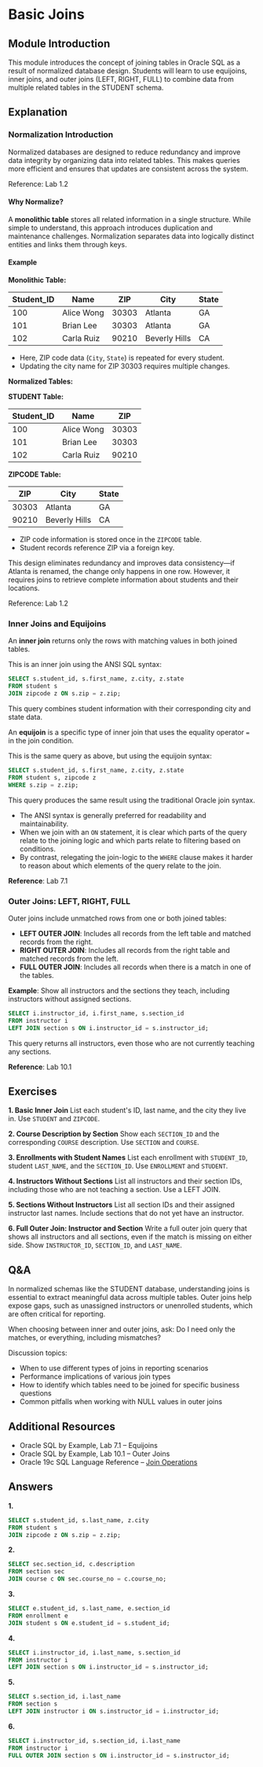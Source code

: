 # Basic Joins

## Module Introduction

This module introduces the concept of joining tables in Oracle SQL as a result of normalized database design. Students will learn to use equijoins, inner joins, and outer joins (LEFT, RIGHT, FULL) to combine data from multiple related tables in the STUDENT schema.

## Explanation

### Normalization Introduction

Normalized databases are designed to reduce redundancy and improve data integrity by organizing data into related tables. This makes queries more efficient and ensures that updates are consistent across the system.

Reference: Lab 1.2

#### Why Normalize?

A **monolithic table** stores all related information in a single structure. While simple to understand, this approach introduces duplication and maintenance challenges. Normalization separates data into logically distinct entities and links them through keys.

#### Example

**Monolithic Table:**

| Student\_ID | Name       | ZIP   | City          | State |
| ----------- | ---------- | ----- | ------------- | ----- |
| 100         | Alice Wong | 30303 | Atlanta       | GA    |
| 101         | Brian Lee  | 30303 | Atlanta       | GA    |
| 102         | Carla Ruiz | 90210 | Beverly Hills | CA    |

* Here, ZIP code data (`City`, `State`) is repeated for every student.
* Updating the city name for ZIP 30303 requires multiple changes.

**Normalized Tables:**

**STUDENT Table:**

| Student\_ID | Name       | ZIP   |
| ----------- | ---------- | ----- |
| 100         | Alice Wong | 30303 |
| 101         | Brian Lee  | 30303 |
| 102         | Carla Ruiz | 90210 |

**ZIPCODE Table:**

| ZIP   | City          | State |
| ----- | ------------- | ----- |
| 30303 | Atlanta       | GA    |
| 90210 | Beverly Hills | CA    |

* ZIP code information is stored once in the `ZIPCODE` table.
* Student records reference ZIP via a foreign key.

This design eliminates redundancy and improves data consistency—if Atlanta is renamed, the change only happens in one row. However, it requires joins to retrieve complete information about students and their locations.

Reference: Lab 1.2

### Inner Joins and Equijoins

An **inner join** returns only the rows with matching values in both joined tables.

This is an inner join using the ANSI SQL syntax:

```sql
SELECT s.student_id, s.first_name, z.city, z.state
FROM student s
JOIN zipcode z ON s.zip = z.zip;
```

This query combines student information with their corresponding city and state data.

An **equijoin** is a specific type of inner join that uses the equality operator `=` in the join condition.

This is the same query as above, but using the equijoin syntax:

```sql
SELECT s.student_id, s.first_name, z.city, z.state
FROM student s, zipcode z
WHERE s.zip = z.zip;
```

This query produces the same result using the traditional Oracle join syntax.

- The ANSI syntax is generally preferred for readability and maintainability.
- When we join with an `ON` statement, it is clear which parts of the query relate to the joining logic and which parts relate to filtering based on conditions.
- By contrast, relegating the join-logic to the `WHERE` clause makes it harder to reason about which elements of the query relate to the join.

**Reference**: Lab 7.1

### Outer Joins: LEFT, RIGHT, FULL

Outer joins include unmatched rows from one or both joined tables:

* **LEFT OUTER JOIN**: Includes all records from the left table and matched records from the right.
* **RIGHT OUTER JOIN**: Includes all records from the right table and matched records from the left.
* **FULL OUTER JOIN**: Includes all records when there is a match in one of the tables.

**Example**: Show all instructors and the sections they teach, including instructors without assigned sections.

```sql
SELECT i.instructor_id, i.first_name, s.section_id
FROM instructor i
LEFT JOIN section s ON i.instructor_id = s.instructor_id;
```

This query returns all instructors, even those who are not currently teaching any sections.

**Reference**: Lab 10.1

## Exercises

**1. Basic Inner Join**
List each student's ID, last name, and the city they live in. Use `STUDENT` and `ZIPCODE`.

**2. Course Description by Section**
Show each `SECTION_ID` and the corresponding `COURSE` description. Use `SECTION` and `COURSE`.

**3. Enrollments with Student Names**
List each enrollment with `STUDENT_ID`, student `LAST_NAME`, and the `SECTION_ID`. Use `ENROLLMENT` and `STUDENT`.

**4. Instructors Without Sections**
List all instructors and their section IDs, including those who are not teaching a section. Use a LEFT JOIN.

**5. Sections Without Instructors**
List all section IDs and their assigned instructor last names. Include sections that do not yet have an instructor.

**6. Full Outer Join: Instructor and Section**
Write a full outer join query that shows all instructors and all sections, even if the match is missing on either side. Show `INSTRUCTOR_ID`, `SECTION_ID`, and `LAST_NAME`.

## Q&A

In normalized schemas like the STUDENT database, understanding joins is essential to extract meaningful data across multiple tables. Outer joins help expose gaps, such as unassigned instructors or unenrolled students, which are often critical for reporting.

When choosing between inner and outer joins, ask: Do I need only the matches, or everything, including mismatches?

Discussion topics:
* When to use different types of joins in reporting scenarios
* Performance implications of various join types
* How to identify which tables need to be joined for specific business questions
* Common pitfalls when working with NULL values in outer joins

## Additional Resources

* Oracle SQL by Example, Lab 7.1 – Equijoins
* Oracle SQL by Example, Lab 10.1 – Outer Joins
* Oracle 19c SQL Language Reference – [Join Operations](https://docs.oracle.com/en/database/oracle/oracle-database/19/sqlrf/Joins.html)

## Answers

**1.**

```sql
SELECT s.student_id, s.last_name, z.city
FROM student s
JOIN zipcode z ON s.zip = z.zip;
```

**2.**

```sql
SELECT sec.section_id, c.description
FROM section sec
JOIN course c ON sec.course_no = c.course_no;
```

**3.**

```sql
SELECT e.student_id, s.last_name, e.section_id
FROM enrollment e
JOIN student s ON e.student_id = s.student_id;
```

**4.**

```sql
SELECT i.instructor_id, i.last_name, s.section_id
FROM instructor i
LEFT JOIN section s ON i.instructor_id = s.instructor_id;
```

**5.**

```sql
SELECT s.section_id, i.last_name
FROM section s
LEFT JOIN instructor i ON s.instructor_id = i.instructor_id;
```

**6.**

```sql
SELECT i.instructor_id, s.section_id, i.last_name
FROM instructor i
FULL OUTER JOIN section s ON i.instructor_id = s.instructor_id;
```